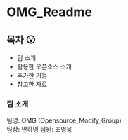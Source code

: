 # OMG_Readme 

## 목차 :open_mouth:
  - 팀 소개
  - 활용한 오픈소스 소개
  - 추가한 기능
  - 참고한 자료

### 팀 소개
   팀명: OMG (Opensource_Modify_Group)  
   팀장: 안하영
   팀원: 조영욱

